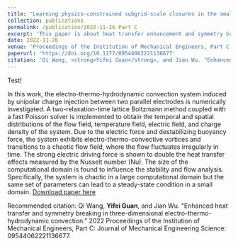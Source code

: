 ```yaml
---
title: "Learning physics-constrained subgrid-scale closures in the small-data regime for stable and accurate LES"
collection: publications
permalink: /publication/2022-11-26 Part C
excerpt: 'This paper is about heat transfer enhancement and symmetry breaking of electro-thermo-convection in a 3D domain.'
date: 2022-11-26
venue: 'Proceedings of the Institution of Mechanical Engineers, Part C: Journal of Mechanical Engineering Science'
paperurl: 'https://doi.org/10.1177/09544062221136677'
citation: 'Qi Wang, <strong>Yifei Guan</strong>, and Jian Wu. "Enhanced heat transfer and symmetry breaking in three-dimensional electro-thermo-hydrodynamic convection." 2022 Proceedings of the Institution of Mechanical Engineers, Part C: Journal of Mechanical Engineering Science: 09544062221136677.'
---
```


Test!

In this work, the electro-thermo-hydrodynamic convection system induced by unipolar charge injection between two parallel electrodes is numerically investigated. A two-relaxation-time lattice Boltzmann method coupled with a fast Poisson solver is implemented to obtain the temporal and spatial distributions of the flow field, temperature field, electric field, and charge density of the system. Due to the electric force and destabilizing buoyancy force, the system exhibits electro-thermo-convective vortices and transitions to a chaotic flow field, where the flow fluctuates irregularly in time. The strong electric driving force is shown to double the heat transfer effects measured by the Nusselt number (Nu). The size of the computational domain is found to influence the stability and flow analysis. Specifically, the system is chaotic in a large computational domain but the same set of parameters can lead to a steady-state condition in a small domain.
[Download paper here](https://doi.org/10.1177/09544062221136677)

Recommended citation: Qi Wang, <strong>Yifei Guan</strong>, and Jian Wu. "Enhanced heat transfer and symmetry breaking in three-dimensional electro-thermo-hydrodynamic convection." 2022 Proceedings of the Institution of Mechanical Engineers, Part C: Journal of Mechanical Engineering Science: 09544062221136677.
